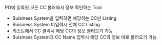 PO에 등록된 모든 CC 불러와서 정보 확인하는 Tool
 - Buisiness System을 입력하면 해당하는 CC만 Listing
 - Buisiness System 미입력시 전체 CC Listing
 - 리스트에서 CC 클릭시 해당 CC의 정보 불러오기 가능
 - Buisiness System과 CC Name 입력시 해당 CC의 정보 바로 불러오기 가능
